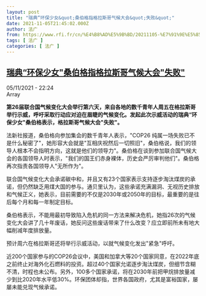 ```yaml
---
layout: post
title: "瑞典“环保少女&quot;桑伯格指格拉斯哥气候大会&quot;失败&quot;"
date: 2021-11-05T21:45:02.000Z
author: 法广
from: https://www.rfi.fr/cn/%E4%B8%AD%E5%9B%BD/20211105-%E7%91%9E%E5%85%B8-%E7%8E%AF%E4%BF%9D%E5%B0%91%E5%A5%B3-%E6%A1%91%E4%BC%AF%E6%A0%BC%E6%8C%87%E6%A0%BC%E6%8B%89%E6%96%AF%E5%93%A5%E6%B0%94%E5%80%99%E5%A4%A7%E4%BC%9A-%E5%A4%B1%E8%B4%A5
tags: [ 法广 ]
categories: [ 法广 ]
---
```

<!--1636148702000-->
[瑞典“环保少女&quot;桑伯格指格拉斯哥气候大会&quot;失败&quot;](https://www.rfi.fr/cn/%E4%B8%AD%E5%9B%BD/20211105-%E7%91%9E%E5%85%B8-%E7%8E%AF%E4%BF%9D%E5%B0%91%E5%A5%B3-%E6%A1%91%E4%BC%AF%E6%A0%BC%E6%8C%87%E6%A0%BC%E6%8B%89%E6%96%AF%E5%93%A5%E6%B0%94%E5%80%99%E5%A4%A7%E4%BC%9A-%E5%A4%B1%E8%B4%A5)
------

<div>
<div>05/11/2021 - 22:24</div>Array<p><strong>                    第26届联合国气候变化大会举行第六天，来自各地的数千青年人周五在格拉斯哥举行示威，呼吁采取行动应对迫在眉睫的气候变化。发起此次示威活动的瑞典“环保少女"桑伯格表示，格拉斯哥气候大会"失败"。                </strong></p><div >                    <p>法新社报道，桑伯格向参加集会的数千青年人表示，"COP26 纯属一场失败已不是什么秘密了"，她形容大会就是"互相庆祝然后一切照旧"，桑伯格说，我们的领导人根本不会指明方向，这就是他们的领导力"。桑伯格在谈到参加联合国气候大会的各国领导人时表示，"我们的国王们赤身裸体，历史会严厉审判他们"。桑伯格再次指责各国领导人"无所作为"。</p><p>联合国气候变化大会承诺碳中和，并且又有23个国家表示支持逐步淘汰煤炭的承诺，但仍然缺乏用煤大国的参与。通贝里认为，这些承诺充满漏洞、无视历史排放和气候正义，她表示，目前需要的不仅是2030年或2050年的目标，最重要的是往后每个月和每一年制定目标。</p><p>桑伯格表示，不能用最初导致陷入危机的同一方法来解决危机，她指26次的气候变化大会讲了几十年废话，她反问这些废话带来了什么改变？应立即前所未有地大幅削减年度排放量。</p><p>预计周六在格拉斯哥还将举行示威活动，以就气候变化发出"紧急"呼吁。</p><p>近200个国家参与的COP26会议中，美国和加拿大等20个国家同意，在2022年底之前终止对海外化石燃料的投资。超过40个国家允诺逐步淘汰煤炭，但细节含糊不清，时程也未公布。另外，100多个国家承诺，将在2030年前把甲烷排放量减少到比2020年水平低30%。环保团体却指，世界各国政府，尤其是富裕国家，屡屡未能兑现气候承诺。</p>                                            <div data-selfpromo-newsletter>    </div>    <div data-selfpromo-app>    </div>                </div>
</div>
